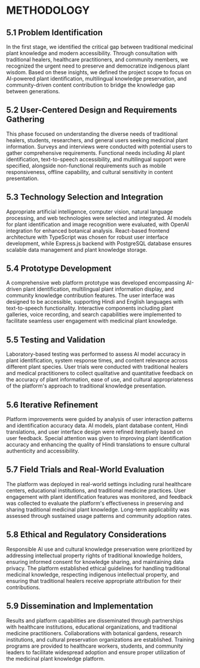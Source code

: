 # METHODOLOGY

## 5.1 Problem Identification
In the first stage, we identified the critical gap between traditional medicinal plant knowledge and modern accessibility. Through consultation with traditional healers, healthcare practitioners, and community members, we recognized the urgent need to preserve and democratize indigenous plant wisdom. Based on these insights, we defined the project scope to focus on AI-powered plant identification, multilingual knowledge preservation, and community-driven content contribution to bridge the knowledge gap between generations.

## 5.2 User-Centered Design and Requirements Gathering  
This phase focused on understanding the diverse needs of traditional healers, students, researchers, and general users seeking medicinal plant information. Surveys and interviews were conducted with potential users to gather comprehensive requirements. Functional needs including AI plant identification, text-to-speech accessibility, and multilingual support were specified, alongside non-functional requirements such as mobile responsiveness, offline capability, and cultural sensitivity in content presentation.

## 5.3 Technology Selection and Integration
Appropriate artificial intelligence, computer vision, natural language processing, and web technologies were selected and integrated. AI models for plant identification and image recognition were evaluated, with OpenAI integration for enhanced botanical analysis. React-based frontend architecture with TypeScript was chosen for robust user interface development, while Express.js backend with PostgreSQL database ensures scalable data management and plant knowledge storage.

## 5.4 Prototype Development
A comprehensive web platform prototype was developed encompassing AI-driven plant identification, multilingual plant information display, and community knowledge contribution features. The user interface was designed to be accessible, supporting Hindi and English languages with text-to-speech functionality. Interactive components including plant galleries, voice recording, and search capabilities were implemented to facilitate seamless user engagement with medicinal plant knowledge.

## 5.5 Testing and Validation
Laboratory-based testing was performed to assess AI model accuracy in plant identification, system response times, and content relevance across different plant species. User trials were conducted with traditional healers and medical practitioners to collect qualitative and quantitative feedback on the accuracy of plant information, ease of use, and cultural appropriateness of the platform's approach to traditional knowledge presentation.

## 5.6 Iterative Refinement
Platform improvements were guided by analysis of user interaction patterns and identification accuracy data. AI models, plant database content, Hindi translations, and user interface design were refined iteratively based on user feedback. Special attention was given to improving plant identification accuracy and enhancing the quality of Hindi translations to ensure cultural authenticity and accessibility.

## 5.7 Field Trials and Real-World Evaluation
The platform was deployed in real-world settings including rural healthcare centers, educational institutions, and traditional medicine practices. User engagement with plant identification features was monitored, and feedback was collected to evaluate the platform's effectiveness in preserving and sharing traditional medicinal plant knowledge. Long-term applicability was assessed through sustained usage patterns and community adoption rates.

## 5.8 Ethical and Regulatory Considerations
Responsible AI use and cultural knowledge preservation were prioritized by addressing intellectual property rights of traditional knowledge holders, ensuring informed consent for knowledge sharing, and maintaining data privacy. The platform established ethical guidelines for handling traditional medicinal knowledge, respecting indigenous intellectual property, and ensuring that traditional healers receive appropriate attribution for their contributions.

## 5.9 Dissemination and Implementation
Results and platform capabilities are disseminated through partnerships with healthcare institutions, educational organizations, and traditional medicine practitioners. Collaborations with botanical gardens, research institutions, and cultural preservation organizations are established. Training programs are provided to healthcare workers, students, and community leaders to facilitate widespread adoption and ensure proper utilization of the medicinal plant knowledge platform.